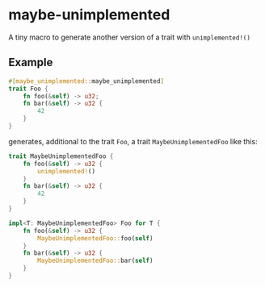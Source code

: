 # maybe-unimplemented

A tiny macro to generate another version of a trait with `unimplemented!()`

## Example

```rust
#[maybe_unimplemented::maybe_unimplemented]
trait Foo {
    fn foo(&self) -> u32;
    fn bar(&self) -> u32 {
        42
    }
}
```

generates, additional to the trait `Foo`, a trait `MaybeUnimplementedFoo` like
this:

```rust
trait MaybeUnimplementedFoo {
    fn foo(&self) -> u32 {
        unimplemented!()
    }
    fn bar(&self) -> u32 {
        42
    }
}

impl<T: MaybeUnimplementedFoo> Foo for T {
    fn foo(&self) -> u32 {
        MaybeUnimplementedFoo::foo(self)
    }
    fn bar(&self) -> u32 {
        MaybeUnimplementedFoo::bar(self)
    }
}
```
